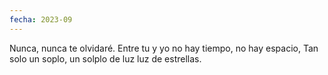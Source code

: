 ```yaml
---
fecha: 2023-09
---
```

Nunca, 
nunca te olvidaré.
Entre tu y yo 
no hay tiempo,
no hay espacio,
Tan solo un soplo, 
un solplo
de luz
luz de estrellas.